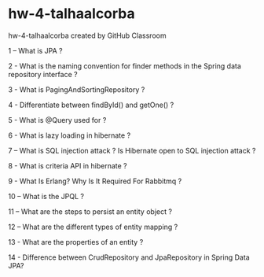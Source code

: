 # hw-4-talhaalcorba
hw-4-talhaalcorba created by GitHub Classroom

1 – What is JPA ?

2 - What is the naming convention for finder methods in the Spring data repository interface ?

3 - What is PagingAndSortingRepository ?

4 - Differentiate between findById() and getOne() ?

5 - What is @Query used for ?

6 - What is lazy loading in hibernate ?

7 – What is SQL injection attack ? Is Hibernate open to SQL injection attack ?

8 - What is criteria API in hibernate ?

9 - What Is Erlang? Why Is It Required For Rabbitmq ?

10 – What is the JPQL ?

11 – What are the steps to persist an entity object ?

12 – What are the different types of entity mapping ?

13 - What are the properties of an entity ?

14 - Difference between CrudRepository and JpaRepository in Spring Data JPA?
